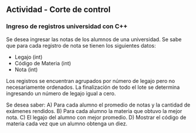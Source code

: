 ## Actividad - Corte de control
### Ingreso de registros universidad con C++

Se desea ingresar las notas de los alumnos de una universidad. Se sabe que para cada registro de nota se tienen los siguientes datos:
- Legajo (int)
- Código de Materia (int)
- Nota (int)

Los registros se encuentran agrupados por número de legajo pero no necesariamente ordenados. La finalización de todo el lote se determina ingresando un número de legajo igual a cero.

Se desea saber:
A) Para cada alumno el promedio de notas y la cantidad de exámenes rendidos.
B) Para cada alumno la materia que obtuvo la mejor nota.
C) El legajo del alumno con mejor promedio.
D) Mostrar el código de materia cada vez que un alumno obtenga un diez.

